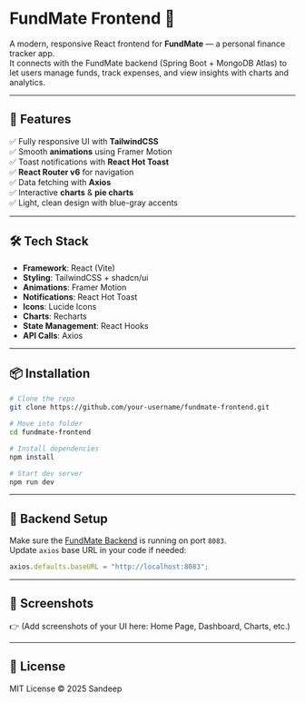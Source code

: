 # FundMate Frontend 💸

A modern, responsive React frontend for **FundMate** — a personal finance tracker app.  
It connects with the FundMate backend (Spring Boot + MongoDB Atlas) to let users manage funds, track expenses, and view insights with charts and analytics.  

---

## 🚀 Features  

✅ Fully responsive UI with **TailwindCSS**  
✅ Smooth **animations** using Framer Motion  
✅ Toast notifications with **React Hot Toast**  
✅ **React Router v6** for navigation  
✅ Data fetching with **Axios**  
✅ Interactive **charts** & **pie charts**  
✅ Light, clean design with blue-gray accents  

---

## 🛠️ Tech Stack  

- **Framework**: React (Vite)  
- **Styling**: TailwindCSS + shadcn/ui  
- **Animations**: Framer Motion  
- **Notifications**: React Hot Toast  
- **Icons**: Lucide Icons  
- **Charts**: Recharts  
- **State Management**: React Hooks  
- **API Calls**: Axios  

---

## 📦 Installation  

```bash
# Clone the repo
git clone https://github.com/your-username/fundmate-frontend.git

# Move into folder
cd fundmate-frontend

# Install dependencies
npm install

# Start dev server
npm run dev
```

---

## 🔗 Backend Setup  

Make sure the [FundMate Backend](https://github.com/your-username/fundmate-backend) is running on port `8083`.  
Update `axios` base URL in your code if needed:  

```js
axios.defaults.baseURL = "http://localhost:8083";
```

---

## 📸 Screenshots  

👉 (Add screenshots of your UI here: Home Page, Dashboard, Charts, etc.)  

---

## 📜 License  

MIT License © 2025 Sandeep  
